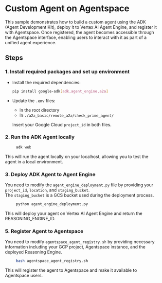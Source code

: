 # Custom Agent on Agentspace

This sample demonstrates how to build a custom agent using the ADK (Agent Development Kit), deploy it to Vertex AI Agent Engine, and register it with Agentspace. Once registered, the agent becomes accessible through the Agentspace interface, enabling users to interact with it as part of a unified agent experience.

## Steps
### 1. **Install required packages and set up environment**
   - Install the required dependencies:
     ```bash
     pip install google-adk[adk,agent_engine,a2a]
     ```
   - Update the `.env` files:
     - In the root directory
     - In `./a2a_basic/remote_a2a/check_prime_agent/`

     Insert your Google Cloud `project_id` in both files.

### 2. **Run the ADK Agent locally**
```bash
     adk web
```
This will run the agent locally on your localhost, allowing you to test the agent in a local environment.

### 3. **Deploy ADK Agent to Agent Engine**
You need to modify the `agent_engine_deployment.py` file by providing your `project_id`, `location`, and `staging_bucket`.  
The `staging_bucket` is a GCS bucket used during the deployment process.
```bash
     python agent_engine_deployment.py
```
This will deploy your agent on Vertex AI Agent Engine and return the REASONING_ENGINE_ID.


### 5. **Register Agent to Agentspace**
You need to modify `agentspace_agent_registry.sh` by providing necessary information including your GCP project, Agentspace instance, and the deployed Reasoning Engine.

```bash
     bash agentspace_agent_registry.sh
```
This will register the agent to Agentspace and make it available to Agentspace users.



